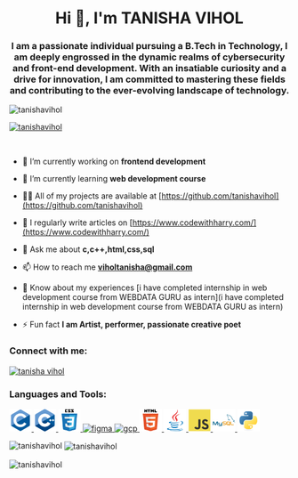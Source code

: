 <h1 align="center">Hi 👋, I'm TANISHA VIHOL</h1>
<h3 align="center">I am a passionate individual pursuing a B.Tech in Technology, I am deeply engrossed in the dynamic realms of cybersecurity and front-end development. With an insatiable curiosity and a drive for innovation, I am committed to mastering these fields and contributing to the ever-evolving landscape of technology.</h3>

<p align="left"> <img src="https://komarev.com/ghpvc/?username=tanishavihol&label=Profile%20views&color=0e75b6&style=flat" alt="tanishavihol" /> </p>

<p align="left"> <a href="https://github.com/ryo-ma/github-profile-trophy"><img src="https://github-profile-trophy.vercel.app/?username=tanishavihol" alt="tanishavihol" /></a> </p>

<p align="left"> <a href="https://twitter.com/" target="blank"><img src="https://img.shields.io/twitter/follow/?logo=twitter&style=for-the-badge" alt="" /></a> </p>

- 🔭 I’m currently working on **frontend development**

- 🌱 I’m currently learning **web development course**

- 👨‍💻 All of my projects are available at [https://github.com/tanishavihol](https://github.com/tanishavihol)

- 📝 I regularly write articles on [https://www.codewithharry.com/](https://www.codewithharry.com/)

- 💬 Ask me about **c,c++,html,css,sql**

- 📫 How to reach me **viholtanisha@gmail.com**

- 📄 Know about my experiences [i have completed internship in web development course from WEBDATA GURU as intern](i have completed internship in web development course from WEBDATA GURU as intern)

- ⚡ Fun fact **I am Artist, performer, passionate creative poet**

<h3 align="left">Connect with me:</h3>
<p align="left">
<a href="https://linkedin.com/in/tanisha vihol" target="blank"><img align="center" src="https://raw.githubusercontent.com/rahuldkjain/github-profile-readme-generator/master/src/images/icons/Social/linked-in-alt.svg" alt="tanisha vihol" height="30" width="40" /></a>
</p>

<h3 align="left">Languages and Tools:</h3>
<p align="left"> <a href="https://www.cprogramming.com/" target="_blank" rel="noreferrer"> <img src="https://raw.githubusercontent.com/devicons/devicon/master/icons/c/c-original.svg" alt="c" width="40" height="40"/> </a> <a href="https://www.w3schools.com/cpp/" target="_blank" rel="noreferrer"> <img src="https://raw.githubusercontent.com/devicons/devicon/master/icons/cplusplus/cplusplus-original.svg" alt="cplusplus" width="40" height="40"/> </a> <a href="https://www.w3schools.com/css/" target="_blank" rel="noreferrer"> <img src="https://raw.githubusercontent.com/devicons/devicon/master/icons/css3/css3-original-wordmark.svg" alt="css3" width="40" height="40"/> </a> <a href="https://www.figma.com/" target="_blank" rel="noreferrer"> <img src="https://www.vectorlogo.zone/logos/figma/figma-icon.svg" alt="figma" width="40" height="40"/> </a> <a href="https://cloud.google.com" target="_blank" rel="noreferrer"> <img src="https://www.vectorlogo.zone/logos/google_cloud/google_cloud-icon.svg" alt="gcp" width="40" height="40"/> </a> <a href="https://www.w3.org/html/" target="_blank" rel="noreferrer"> <img src="https://raw.githubusercontent.com/devicons/devicon/master/icons/html5/html5-original-wordmark.svg" alt="html5" width="40" height="40"/> </a> <a href="https://www.java.com" target="_blank" rel="noreferrer"> <img src="https://raw.githubusercontent.com/devicons/devicon/master/icons/java/java-original.svg" alt="java" width="40" height="40"/> </a> <a href="https://developer.mozilla.org/en-US/docs/Web/JavaScript" target="_blank" rel="noreferrer"> <img src="https://raw.githubusercontent.com/devicons/devicon/master/icons/javascript/javascript-original.svg" alt="javascript" width="40" height="40"/> </a> <a href="https://www.mysql.com/" target="_blank" rel="noreferrer"> <img src="https://raw.githubusercontent.com/devicons/devicon/master/icons/mysql/mysql-original-wordmark.svg" alt="mysql" width="40" height="40"/> </a> <a href="https://www.python.org" target="_blank" rel="noreferrer"> <img src="https://raw.githubusercontent.com/devicons/devicon/master/icons/python/python-original.svg" alt="python" width="40" height="40"/> </a> </p>

<p><img align="left" src="https://github-readme-stats.vercel.app/api/top-langs?username=tanishavihol&show_icons=true&locale=en&layout=compact" alt="tanishavihol" /></p>

<p>&nbsp;<img align="center" src="https://github-readme-stats.vercel.app/api?username=tanishavihol&show_icons=true&locale=en" alt="tanishavihol" /></p>

<p><img align="center" src="https://github-readme-streak-stats.herokuapp.com/?user=tanishavihol&" alt="tanishavihol" /></p>
